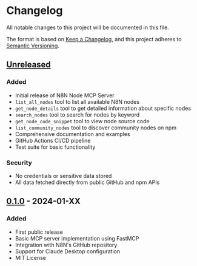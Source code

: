 # Changelog

All notable changes to this project will be documented in this file.

The format is based on [Keep a Changelog](https://keepachangelog.com/en/1.0.0/),
and this project adheres to [Semantic Versioning](https://semver.org/spec/v2.0.0.html).

## [Unreleased]

### Added
- Initial release of N8N Node MCP Server
- `list_all_nodes` tool to list all available N8N nodes
- `get_node_details` tool to get detailed information about specific nodes
- `search_nodes` tool to search for nodes by keyword
- `get_node_code_snippet` tool to view node source code
- `list_community_nodes` tool to discover community nodes on npm
- Comprehensive documentation and examples
- GitHub Actions CI/CD pipeline
- Test suite for basic functionality

### Security
- No credentials or sensitive data stored
- All data fetched directly from public GitHub and npm APIs

## [0.1.0] - 2024-01-XX

### Added
- First public release
- Basic MCP server implementation using FastMCP
- Integration with N8N's GitHub repository
- Support for Claude Desktop configuration
- MIT License

[Unreleased]: https://github.com/YOUR_USERNAME/n8n-node-mcp-server/compare/v0.1.0...HEAD
[0.1.0]: https://github.com/YOUR_USERNAME/n8n-node-mcp-server/releases/tag/v0.1.0 